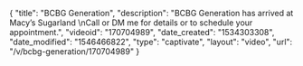 {
    "title": "BCBG Generation",
    "description": "BCBG Generation has arrived at Macy’s Sugarland \nCall or DM me for details or to schedule your appointment.",
    "videoid": "170704989",
    "date_created": "1534303308",
    "date_modified": "1546466822",
    "type": "captivate",
    "layout": "video",
    "url": "\/v\/bcbg-generation\/170704989"
}
